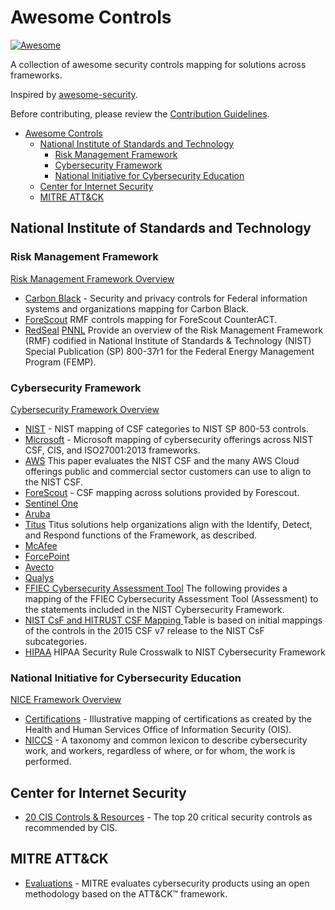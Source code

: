# Awesome Controls
[![Awesome](https://cdn.rawgit.com/sindresorhus/awesome/d7305f38d29fed78fa85652e3a63e154dd8e8829/media/badge.svg)](https://github.com/sindresorhus/awesome)

A collection of awesome security controls mapping for solutions across frameworks.

Inspired by [awesome-security](https://github.com/sbilly/awesome-security).

Before contributing, please review the [Contribution Guidelines](https://github.com/trevorbryant/awesome-controls/blob/master/contributing.md).

 - [Awesome Controls](#awesome-controls)
   - [National Institute of Standards and Technology](#national-institute-of-standards-and-technology)
     - [Risk Management Framework](#risk-management-framework)
     - [Cybersecurity Framework](#cybersecurity-framework)
     - [National Initiative for Cybersecurity Education](#national-initiative-for-cybersecurity-education)
   - [Center for Internet Security](#center-for-internet-security)
   - [MITRE ATT&CK](#mitre-att&ck)


## National Institute of Standards and Technology

### Risk Management Framework
[Risk Management Framework Overview](https://csrc.nist.gov/projects/risk-management/risk-management-framework-(RMF)-Overview)

 - [Carbon Black](https://cdn.www.carbonblack.com/wp-content/uploads/2017/04/NIST-Special-Publication-800-53-Mapping-1.pdf) - Security and privacy controls for Federal information systems and organizations mapping for Carbon Black.
 - [ForeScout](https://www.forescout.com/company/resources/nist-risk-management-framework-and-forescout-counteract-datasheet/)  RMF controls mapping for ForeScout CounterACT.
 - [RedSeal](https://www.redseal.net/files/Compliance%20Datasheets/NIST%20Compliance%20with%20RedSeal.pdf)
 [PNNL](https://www.pnnl.gov/main/publications/external/technical_reports/PNNL-28347.pdf) Provide an overview of the Risk Management Framework (RMF) codified in National Institute of Standards & Technology (NIST) Special Publication (SP) 800-37r1 for the Federal Energy Management Program (FEMP). 

### Cybersecurity Framework
[Cybersecurity Framework Overview](https://www.nist.gov/cyberframework)

 - [NIST](https://www.nist.gov/document/csfsubcategories-sp80053mappingxlsx) - NIST mapping of CSF categories to NIST SP 800-53 controls.
 - [Microsoft](http://download.microsoft.com/download/B/1/8/B18F4C7D-5CBA-4E68-A437-31F1E908ACBA/Microsoft_Cyber_Offerings_Mapped_to_Security_Frameworks_EN_US.pdf) - Microsoft mapping of cybersecurity offerings across NIST CSF, CIS, and ISO27001:2013 frameworks.
 - [AWS](https://d1.awsstatic.com/whitepapers/compliance/NIST_Cybersecurity_Framework_CSF.pdf) This paper evaluates the NIST CSF and the many AWS Cloud offerings public and commercial sector customers can use to align to the NIST CSF. 
 - [ForeScout](https://www.forescout.com/company/resources/improving-nist-csf-maturity-with-the-forescout-platform/) - CSF mapping across solutions provided by Forescout.
 - [Sentinel One](https://go.sentinelone.com/rs/327-MNM-087/images/NIST_WP.pdf)
 - [Aruba](https://www.arubanetworks.com/assets/wp/WP_SecuritySolutionsNIST.pdf) 
 - [Titus](https://www.titus.com/nist-cybersecurity) Titus solutions help organizations align with the Identify, Detect, and Respond functions of the Framework, as described. 
 - [McAfee](https://www.mcafee.com/enterprise/en-us/assets/guides/restricted/gd-nist-cybersecurity-framework-mapping.pdf)
 - [ForcePoint](https://www.forcepoint.com/sites/default/files/resources/files/solution_brief_nist_framework_en.pdf) 
 - [Avecto](https://avectoweb.blob.core.windows.net/cms/1502/whitepaper-nist-cybersec-framework.pdf) 
 - [Qualys](http://www.cog-security.com/wp-content/uploads/2016/12/Qualys-SANS-Top-20-CSC-Mapping.pdf) 
 - [FFIEC Cybersecurity Assessment Tool](https://www.ffiec.gov/pdf/cybersecurity/FFIEC_CAT_App_B_Map_to_NIST_CSF_June_2015_PDF4.pdf) The following provides a mapping of the FFIEC Cybersecurity Assessment Tool (Assessment) to the statements included in the NIST Cybersecurity Framework. 
 -  [NIST CsF and HITRUST CSF Mapping ](https://www.us-cert.gov/sites/default/files/c3vp/framework_guidance/HPH_Framework_Implementation_Guidance.pdf) Table is based on initial mappings of the controls in the 2015 CSF v7 release to the NIST CsF subcategories. 
 -  [HIPAA](https://www.hhs.gov/sites/default/files/nist-csf-to-hipaa-security-rule-crosswalk-02-22-2016-final.pdf) HIPAA Security Rule Crosswalk to NIST Cybersecurity Framework

### National Initiative for Cybersecurity Education
[NICE Framework Overview](https://www.nist.gov/itl/applied-cybersecurity/nice/nice-cybersecurity-workforce-framework-resource-center)

  - [Certifications](https://www.nist.gov/document/illustrativemappingofcertificationstoniceframeworkversion10xlsx) - Illustrative mapping of certifications as created by the Health and Human Services Office of Information Security (OIS).
  - [NICCS](https://niccs.us-cert.gov/workforce-development/cyber-security-workforce-framework) - A taxonomy and common lexicon to describe cybersecurity work, and workers, regardless of where, or for whom, the work is performed.

## Center for Internet Security

 - [20 CIS Controls & Resources](https://www.cisecurity.org/controls/) - The top 20 critical security controls as recommended by CIS.

## MITRE ATT&CK

 - [Evaluations](https://attackevals.mitre.org/) - MITRE evaluates cybersecurity products using an open methodology based on the ATT&CK™ framework.
